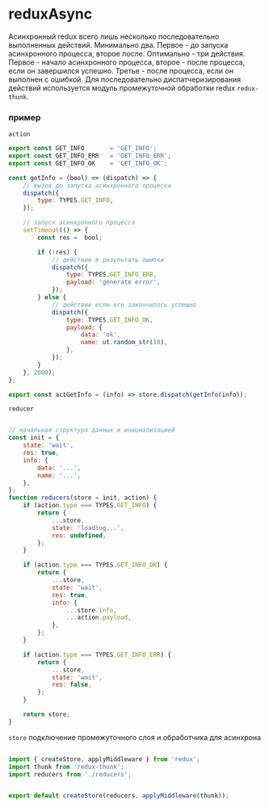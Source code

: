 # reduxAsync

Асинхронный redux всего лишь несколько последовательно выполненных действий.
Минимально два. Первое - до запуска асинхронного процесса, второе после. Оптимально - три действия.
Первое - начало асинхронного процесса, второе - после процесса, если  он завершился успешно. 
Третье - после процесса, если он выполнен с ошибкой.
Для последовательно диспатчеризирования действий используется модуль промежуточной обработки 
redux `redux-thunk`.

### пример

`action`
```javascript
export const GET_INFO       = 'GET_INFO';
export const GET_INFO_ERR   = 'GET_INFO_ERR';
export const GET_INFO_OK    = 'GET_INFO_OK';

const getInfo = (bool) => (dispatch) => {
    // вызов до запуска асинхронного процесса
    dispatch({
        type: TYPES.GET_INFO,
    });

    // запуск асинхронного процесса
    setTimeout(() => {
        const res =  bool;

        if (!res) {
            // действие в результать ошибки
            dispatch({
                type: TYPES.GET_INFO_ERR,
                payload: 'generate error',
            });
        } else {
            // действие если все закончилось успешно
            dispatch({
                type: TYPES.GET_INFO_OK,
                payload: {
                    data: 'ok',
                    name: ut.random_str(10),
                },
            });
        }
    }, 2000);
};

export const actGetInfo = (info) => store.dispatch(getInfo(info));


```

`reducer`
```javascript

// начальная структура данных и инициализацией
const init = {
    state: 'wait',
    res: true,
    info: {
        data: '...',
        name: '...',
    },
};
function reducers(store = init, action) {
    if (action.type === TYPES.GET_INFO) {
        return {
            ...store,
            state: 'loading...', 
            res: undefined,
        };
    }

    if (action.type === TYPES.GET_INFO_OK) {
        return {
            ...store,
            state: 'wait',
            res: true,
            info: {
                ...store.info,
                ...action.payload,
            },
        };
    }

    if (action.type === TYPES.GET_INFO_ERR) {
        return {
            ...store,
            state: 'wait',
            res: false,
        };
    }

    return store;
}

```

`store` подключение промежуточного слоя и обработчика для асинхрона
```javascript

import { createStore, applyMiddleware } from 'redux';
import thunk from 'redux-thunk';
import reducers from './reducers';


export default createStore(reducers, applyMiddleware(thunk));
```

```
